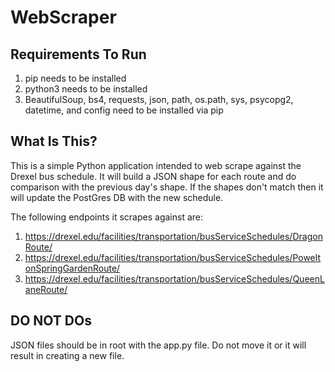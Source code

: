 # WebScraper

Requirements To Run
-------------
1. pip needs to be installed
2. python3 needs to be installed
3. BeautifulSoup, bs4, requests, json, path, os.path, sys, psycopg2, datetime, and config need to be installed via pip

What Is This?
-------------
This is a simple Python application intended to web scrape against the Drexel bus schedule. It will build a JSON shape for each route and do comparison with the previous day's shape. If the shapes don't match then it will update the PostGres DB with the new schedule.

The following endpoints it scrapes against are:
1. https://drexel.edu/facilities/transportation/busServiceSchedules/DragonRoute/
2. https://drexel.edu/facilities/transportation/busServiceSchedules/PoweltonSpringGardenRoute/
3. https://drexel.edu/facilities/transportation/busServiceSchedules/QueenLaneRoute/

DO NOT DOs
-------------
JSON files should be in root with the app.py file. Do not move it or it will result in creating a new file.
